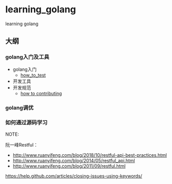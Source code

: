 # learning_golang
learning golang





## 大纲

### golang入门及工具

- golang入门
  - [how_to_test](https://github.com/xpzouying/learning_golang/tree/master/how_to_test)
- 开发工具
- 开发规范
  - [how to contributing](https://github.com/xpzouying/learning_golang/tree/master/how_to_contribute)

### golang调优

### 如何通过源码学习









NOTE:



阮一峰Restful：

- http://www.ruanyifeng.com/blog/2018/10/restful-api-best-practices.html
- http://www.ruanyifeng.com/blog/2014/05/restful_api.html
- http://www.ruanyifeng.com/blog/2011/09/restful.html



https://help.github.com/articles/closing-issues-using-keywords/





### 